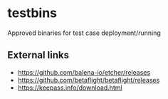 # testbins
Approved binaries for test case deployment/running

## External links
* https://github.com/balena-io/etcher/releases
* https://github.com/betaflight/betaflight/releases
* https://keepass.info/download.html
